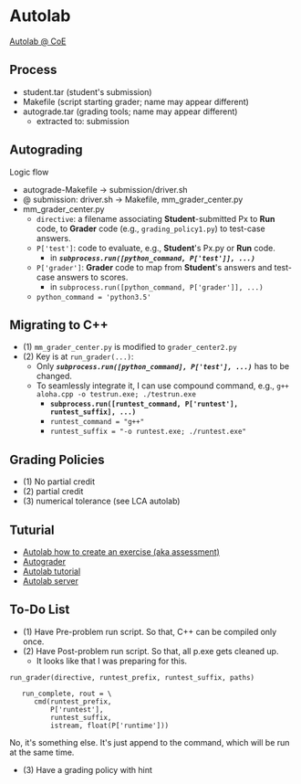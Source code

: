 # Autolab

[Autolab @ CoE](http://autolab.en.kku.ac.th/)

## Process
  * student.tar (student's submission)
  * Makefile (script starting grader; name may appear different) 
  * autograde.tar (grading tools; name may appear different)
    * extracted to: submission


## Autograding

Logic flow
  * autograde-Makefile -> submission/driver.sh
  * @ submission: driver.sh -> Makefile, mm_grader_center.py
  * mm_grader_center.py
    * ```directive```: a filename associating **Student**-submitted Px to **Run** code, to **Grader** code (e.g., ```grading_policy1.py```) to test-case answers.
    * ```P['test']```: code to evaluate, e.g., **Student**'s Px.py or **Run** code. 
      * in ***```subprocess.run([python_command, P['test']], ...)```***
    * ```P['grader']```: **Grader** code to map from **Student**'s answers and test-case answers to scores. 
      * in ```subprocess.run([python_command, P['grader']], ...)```
    * ```python_command = 'python3.5'```


## Migrating to C++

  * (1) ```mm_grader_center.py``` is modified to ```grader_center2.py```
  * (2) Key is at ```run_grader(...)```:
    * Only ***```subprocess.run([python_command], P['test'], ...)```*** has to be changed.
    * To seamlessly integrate it, I can use compound command, e.g., ```g++ aloha.cpp -o testrun.exe; ./testrun.exe```
      * **```subprocess.run([runtest_command, P['runtest'], runtest_suffix], ...)```**
      * ```runtest_command = "g++"```
      * ```runtest_suffix = "-o runtest.exe; ./runtest.exe"```


## Grading Policies

  * (1) No partial credit
  * (2) partial credit
  * (3) numerical tolerance (see LCA autolab)
  
  
## Tuturial
  * [Autolab how to create an exercise (aka assessment)](https://github.com/tatpongkatanyukul/Autolab/blob/main/tutorial/build_assessment.md)
  * [Autograder](https://github.com/tatpongkatanyukul/Autolab/blob/main/tutorial/tutorial.md)
  * [Autolab tutorial](https://github.com/tatpongkatanyukul/Autolab/blob/main/tutorial/readme.md)
  * [Autolab server](https://github.com/tatpongkatanyukul/Autolab/blob/main/tutorial/sys/readme.md)


## To-Do List
  * (1) Have Pre-problem run script. So that, C++ can be compiled only once.
  * (2) Have Post-problem run script. So that, all p.exe gets cleaned up.
    * It looks like that I was preparing for this.
    
  ```run_grader(directive, runtest_prefix, runtest_suffix, paths)```

```
   run_complete, rout = \
      cmd(runtest_prefix,
          P['runtest'],
          runtest_suffix,
          istream, float(P['runtime']))
```                        
    
No, it's something else. It's just append to the command, which will be run at the same time. 

  
  * (3) Have a grading policy with hint

